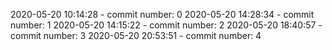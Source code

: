 2020-05-20 10:14:28 - commit number: 0
2020-05-20 14:28:34 - commit number: 1
2020-05-20 14:15:22 - commit number: 2
2020-05-20 18:40:57 - commit number: 3
2020-05-20 20:53:51 - commit number: 4
